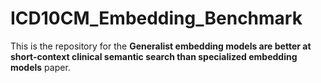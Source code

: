 # ICD10CM_Embedding_Benchmark

This is the repository for the **Generalist embedding models are better at short-context clinical semantic search than specialized embedding models** paper.
